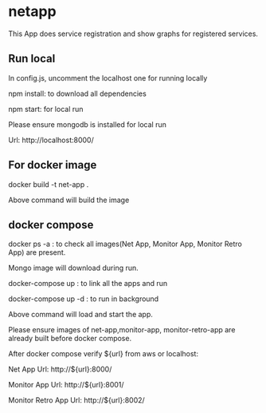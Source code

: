 # netapp 
This App does service registration and show graphs for registered services.

## Run local
In config.js, uncomment the localhost one for running locally

npm install: to download all dependencies

npm start: for local run

Please ensure mongodb is installed for local run

Url: http://localhost:8000/

## For docker image
docker build -t net-app .

Above command will build the image
## docker compose
docker ps -a : to check all images(Net App, Monitor App, Monitor Retro App) are present. 

Mongo image will download during run.

docker-compose up : to link all the apps and run

docker-compose up -d : to run in background

Above command will load and start the app.

Please ensure images of net-app,monitor-app, monitor-retro-app are already built before docker compose.

After docker compose verify ${url} from aws or localhost:
 
Net App Url: http://${url}:8000/

Monitor App Url: http://${url}:8001/

Monitor Retro App Url: http://${url}:8002/
